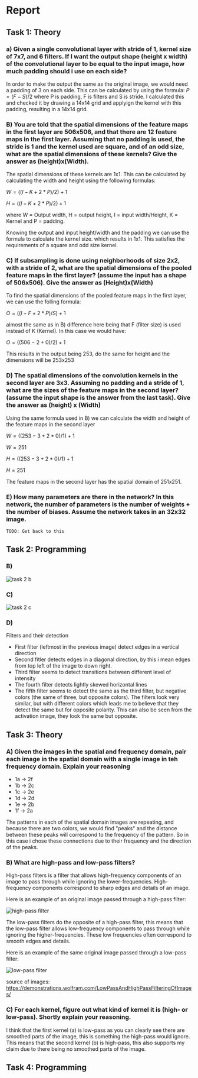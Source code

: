 # Report
## Task 1: Theory
### a) Given a single convolutional layer with stride of 1, kernel size of 7x7, and 6 filters. If I want the output shape (height x width) of the convolutional layer to be equal to the input image, how much padding should i use on each side?
In order to make the output the same as the original image, we would need a padding of 3 on each side. This can be calculated by using the formula: $P = (F-S)/2$ where P is padding, F is filters and S is stride. I calculated this and checked it by drawing a 14x14 grid and applyign the kernel with this padding, resulting in a 14x14 grid.

### B) You are told that the spatial dimensions of the feature maps in the first layer are 506x506, and that there are 12 feature maps in the first layer. Assuming that no padding is used, the stride is 1 and the kernel used are square, and of an odd size, what are the spatial dimensions of these kernels? Give the answer as (height)x(Width).
The spatial dimensions of these kernels are 1x1. This can be calculated by calculating the width and height using the following formulas:

$W = ((I - K + 2 * P)/2)+1$

$H = ((I - K + 2 * P)/2)+1$

where W = Output width, H = output height, I = input width/Height, K = Kernel and P = padding.

Knowing the output and input height/width and the padding we can use the formula to calculate the kernel size. which results in 1x1. This satisfies the requirements of a square and odd size kernel. 

### C) If subsampling is done using neighborhoods of size 2x2, with a stride of 2, what are the spatial dimensions of the pooled feature maps in the first layer? (assume the input has a shape of 506x506). Give the answer as (Height)x(Width)
To find the spatial dimensions of the pooled feature maps in the first layer, we can use the folling formula:

$O = ((I-F + 2 * P)/S)+1$

almost the same as in B) difference here being that F (filter size) is used instead of K (Kernel). In this case we would have:

$O=((506-2+0)/2)+1$

This results in the output being 253, do the same for height and the dimensions will be 253x253

### D) The spatial dimensions of the convolution kernels in the second layer are 3x3. Assuming no padding and a stride of 1, what are the sizes of the feature maps in the second layer? (assume the input shape is the answer from the last task). Give the answer as (height) x (Width)
Using the same formula used in B) we can calculate the width and height of the feature maps in the second layer

$W = ((253 - 3 + 2*0)/1)+1$

$W = 251$ 

$H = ((253 - 3 + 2*0)/1)+1$

$H = 251$

The feature maps in the second layer has the spatial domain of 251x251.

### E) How many parameters are there in the network? In this network, the number of parameters is the number of weights + the number of biases. Assume the network takes in an 32x32 image.

```
TODO: Get back to this
```
## Task 2: Programming
### B)
![task 2 b](/images/task2b.png)

### C)
![task 2 c](/images/task2c.png)

### D)
Filters and their detection

* First filter (leftmost in the previous image) detect edges in a vertical direction
* Second fitler detects edges in a diagonal direction, by this i mean edges from top left of the image to down right. 
* Third filter seems to detect transitions between different level of intensity
* The fourth filter detects lightly skewed horizontal lines
* The fifth filter seems to detect the same as the third filter, but negative colors (the same of three, but opposite colors). The filters look very similar, but with different colors which leads me to believe that they detect the same but for opposite polarity. This can also be seen from the activation image, they look the same but opposite. 

## Task 3: Theory
### A) Given the images in the spatial and frequency domain, pair each image in the spatial domain with a single image in teh frequency domain. Explain your reasoning

* 1a &rarr; 2f
* 1b &rarr; 2c
* 1c &rarr; 2e
* 1d &rarr; 2d
* 1e &rarr; 2b
* 1f &rarr; 2a

The patterns in each of the spatial domain images are repeating, and because there are two colors, we would find "peaks" and the distance between these peaks will correspond to the frequency of the pattern. So in this case i chose these connections due to their frequency and the direction of the peaks. 

### B) What are high-pass and low-pass filters?
High-pass filters is a filter that allows high-frequency components of an image to pass through while ignoring the lower-frequencies. High-frequency components correspond to sharp edges and details of an image.

Here is an example of an original image passed through a high-pass filter:

![high-pass filter](/images/high-pass.png)


The low-pass filters do the opposite of a high-pass filter, this means that the low-pass filter allows low-frequency components to pass through while ignoring the higher-frequencies. These low frequencies often correspond to smooth edges and details.

Here is an example of the same original image passed through a low-pass filter:

![low-pass filter](/images/low-pass.png)

source of images: https://demonstrations.wolfram.com/LowPassAndHighPassFilteringOfImages/

### C) For each kernel, figure out what kind of kernel it is (high- or low-pass). Shortly explain your reasoning.
I think that the first kernel (a) is low-pass as you can clearly see there are smoothed parts of the image, this is something the high-pass would ignore. This means that the second kernel (b) is high-pass, this also supports my claim due to there being no smoothed parts of the image.

## Task 4: Programming
